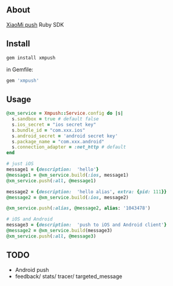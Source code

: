 ## About

[XiaoMi push](dev.xiaomi.com) Ruby SDK

## Install

```ruby
gem install xmpush
```

in Gemfile:

```ruby
gem 'xmpush'
```

## Usage


```ruby
@xm_service = Xmpush::Service.config do |s|
  s.sandbox = true # default false
  s.ios_secret = "ios secret key"
  s.bundle_id = "com.xxx.ios"
  s.android_secret = 'android secret key'
  s.package_name = "com.xxx.android"
  s.connection_adapter = :net_http # default
end

# just iOS
message1 = {description:  'hello'}
@message1 = @xm_service.build(:ios, message1)
@xm_service.push(:all, @message1)

message2 = {description:  'hello alias', extra: {pid: 111}}
@message2 = @xm_service.build(:ios, message2)

@xm_service.push(:alias, @message2, alias: '1043478')

# iOS and Android
message3 = {description:  'push to iOS and Android client'}
@message2 = @xm_service.build(message3)
@xm_service.push(:all, @message3)

```

## TODO

- Android push
- feedback/ stats/ tracer/ targeted_message
